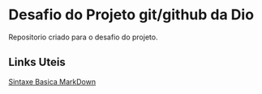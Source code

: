 # Desafio do Projeto git/github da Dio
Repositorio criado para o desafio do projeto.

## Links Uteis
[Sintaxe Basica MarkDown](https://www.markdownguide.org/basic-syntax/)
